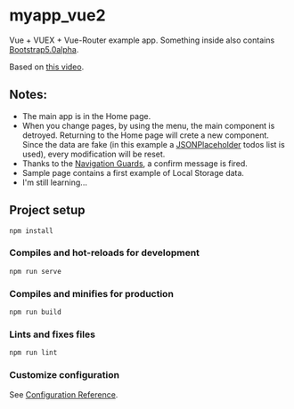 # myapp_vue2
Vue + VUEX + Vue-Router example app.
Something inside also contains [Bootstrap5.0alpha](https://v5.getbootstrap.com/).

Based on [this video](https://www.youtube.com/watch?v=5lVQgZzLMHc).

## Notes:
- The main app is in the Home page.
- When you change pages, by using the menu, the main component is detroyed. Returning to the Home page will crete a new component. Since the data are fake (in this example a [JSONPlaceholder](http://jsonplaceholder.typicode.com/) todos list is used), every modification will be reset. 
- Thanks to the [Navigation Guards](https://router.vuejs.org/guide/advanced/navigation-guards.html#global-before-guards), a confirm message is fired. 
- Sample page contains a first example of Local Storage data. 
- I'm still learning...

## Project setup
```
npm install
```

### Compiles and hot-reloads for development
```
npm run serve
```

### Compiles and minifies for production
```
npm run build
```

### Lints and fixes files
```
npm run lint
```

### Customize configuration
See [Configuration Reference](https://cli.vuejs.org/config/).
